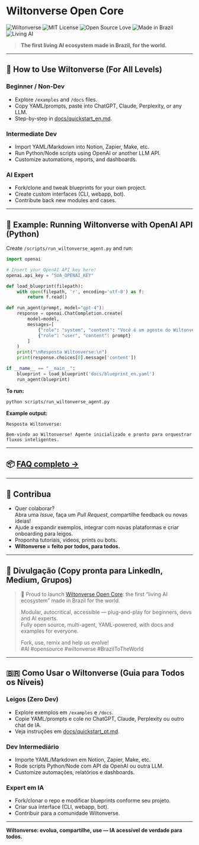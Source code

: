# Wiltonverse Open Core

![Wiltonverse](docs/banner.png)
![MIT License](https://img.shields.io/badge/license-MIT-green)
![Open Source Love](https://badges.frapsoft.com/os/v1/open-source.svg?v=103)
![Made in Brazil](https://img.shields.io/badge/made%20in-Brazil-00bfff)
![Living AI](https://img.shields.io/badge/living%20AI-eternal-informational)

> **The first living AI ecosystem made in Brazil, for the world.**

---

## 🚦 How to Use Wiltonverse (For All Levels)

### Beginner / Non-Dev
- Explore `/examples` and `/docs` files.
- Copy YAML/prompts, paste into ChatGPT, Claude, Perplexity, or any LLM.
- Step-by-step in [docs/quickstart_en.md](docs/quickstart_en.md).

### Intermediate Dev
- Import YAML/Markdown into Notion, Zapier, Make, etc.
- Run Python/Node scripts using OpenAI or another LLM API.
- Customize automations, reports, and dashboards.

### AI Expert
- Fork/clone and tweak blueprints for your own project.
- Create custom interfaces (CLI, webapp, bot).
- Contribute back new modules and cases.

---

## 🚀 Example: Running Wiltonverse with OpenAI API (Python)

Create `/scripts/run_wiltonverse_agent.py` and run:

```python
import openai

# Insert your OpenAI API key here!
openai.api_key = "SUA_OPENAI_KEY"

def load_blueprint(filepath):
    with open(filepath, 'r', encoding='utf-8') as f:
        return f.read()

def run_agent(prompt, model="gpt-4"):
    response = openai.ChatCompletion.create(
        model=model,
        messages=[
            {"role": "system", "content": "Você é um agente do Wiltonverse."},
            {"role": "user", "content": prompt}
        ]
    )
    print("\nResposta Wiltonverse:\n")
    print(response.choices[0].message['content'])

if __name__ == "__main__":
    blueprint = load_blueprint('docs/blueprint_en.yaml')
    run_agent(blueprint)
```

**To run:**
```bash
python scripts/run_wiltonverse_agent.py
```

**Example output:**  
```
Resposta Wiltonverse:

Bem-vindo ao Wiltonverse! Agente inicializado e pronto para orquestrar fluxos inteligentes.
```

---

## 📦 [FAQ completo →](./FAQ.md)

---

## 🤝 Contribua

- Quer colaborar?  
  Abra uma *Issue*, faça um *Pull Request*, compartilhe feedback ou novas ideias!
- Ajude a expandir exemplos, integrar com novas plataformas e criar onboarding para leigos.
- Proponha tutoriais, vídeos, prints ou bots.  
- **Wiltonverse = feito por todos, para todos.**

---

## 📣 Divulgação (Copy pronta para LinkedIn, Medium, Grupos)

> 🚀 Proud to launch [Wiltonverse Open Core](https://github.com/Willd-WilD/wiltonverse-open-core): the first “living AI ecosystem” made in Brazil for the world.
>
> Modular, autocritical, accessible — plug-and-play for beginners, devs and AI experts.  
> Fully open source, multi-agent, YAML-powered, with docs and examples for everyone.
>
> Fork, use, remix and help us evolve!  
> #AI #opensource #wiltonverse #BrazilToTheWorld

---

## 🇧🇷 **Como Usar o Wiltonverse (Guia para Todos os Níveis)**

### Leigos (Zero Dev)
- Explore exemplos em `/examples` e `/docs`.
- Copie YAML/prompts e cole no ChatGPT, Claude, Perplexity ou outro chat de IA.
- Veja instruções em [docs/quickstart_pt.md](docs/quickstart_pt.md).

### Dev Intermediário
- Importe YAML/Markdown em Notion, Zapier, Make, etc.
- Rode scripts Python/Node com API da OpenAI ou outra LLM.
- Customize automações, relatórios e dashboards.

### Expert em IA
- Fork/clonar o repo e modificar blueprints conforme seu projeto.
- Criar sua interface (CLI, webapp, bot).
- Contribuir para a comunidade Wiltonverse.

---

**Wiltonverse: evolua, compartilhe, use — IA acessível de verdade para todos.**
